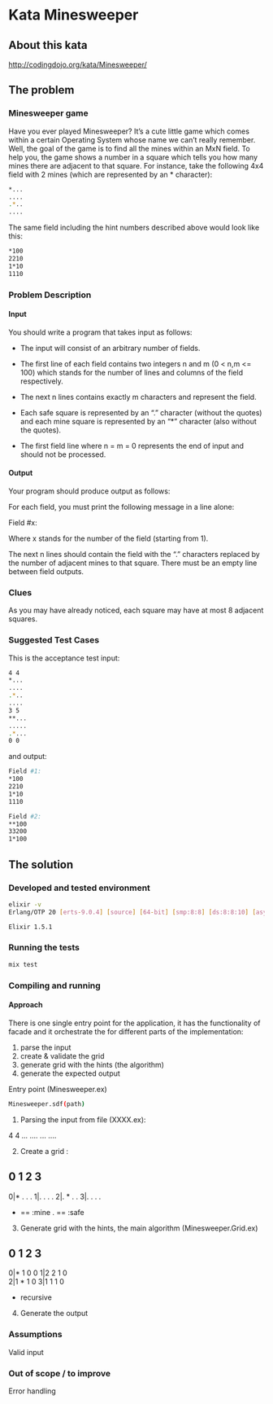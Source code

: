 # Kata Minesweeper

## About this kata

http://codingdojo.org/kata/Minesweeper/

## The problem

### Minesweeper game

Have you ever played Minesweeper? It’s a cute little game which comes within a certain Operating System whose name we can’t really remember. 
Well, the goal of the game is to find all the mines within an MxN field. 
To help you, the game shows a number in a square which tells you how many mines there are adjacent to that square. 
For instance, take the following 4x4 field with 2 mines (which are represented by an * character):
```bash
*...
....
.*..
....
```
The same field including the hint numbers described above would look like this:
```bash
*100
2210
1*10
1110
```

### Problem Description

#### Input

You should write a program that takes input as follows:

- The input will consist of an arbitrary number of fields. 

- The first line of each field contains two integers n and m (0 < n,m <= 100) which stands for the number of lines and 
columns of the field respectively. 

- The next n lines contains exactly m characters and represent the field. 

- Each safe square is represented by an “.” character (without the quotes) and each mine square is represented 
by an “*” character (also without the quotes). 

- The first field line where n = m = 0 represents the end of input and should not be processed.

#### Output

Your program should produce output as follows:

For each field, you must print the following message in a line alone:

Field #x:

Where x stands for the number of the field (starting from 1). 

The next n lines should contain the field with the “.” characters replaced by the number of adjacent mines to that square. 
There must be an empty line between field outputs.

### Clues

As you may have already noticed, each square may have at most 8 adjacent squares.

### Suggested Test Cases

This is the acceptance test input:
```bash
4 4
*...
....
.*..
....
3 5
**...
.....
.*...
0 0
```
and output:
```bash
Field #1:
*100
2210
1*10
1110

Field #2:
**100
33200
1*100
```

## The solution

### Developed and tested environment
```bash
elixir -v
Erlang/OTP 20 [erts-9.0.4] [source] [64-bit] [smp:8:8] [ds:8:8:10] [async-threads:10] [hipe] [kernel-poll:false] [dtrace]

Elixir 1.5.1

```
### Running the tests
```bash
mix test
```

### Compiling and running



#### Approach

There is one single entry point for the application, it has the functionality of facade and it orchestrate the
for different parts of the implementation:

1. parse the input
2. create & validate the grid
3. generate grid with the hints (the algorithm)
4. generate the expected output


Entry point (Minesweeper.ex)

```bash
Minesweeper.sdf(path)
```

1. Parsing the input from file (XXXX.ex):

4 4
*...
....
.*..
....

2. Create a grid :


  0 1 2 3
---------
0|* . . .
1|. . . . 
2|. * . .
3|. . . .

* == :mine
. == :safe

3. Generate grid with the hints, the main algorithm  (Minesweeper.Grid.ex)

  0 1 2 3
---------
0|* 1 0 0 
1|2 2 1 0  
2|1 * 1 0 
3|1 1 1 0 

- recursive

4. Generate the output

### Assumptions

Valid input

### Out of scope / to improve

Error handling